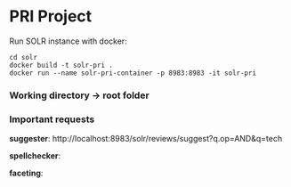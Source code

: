 # PRI Project <NAME TO DECIDE>
 
Run SOLR instance with docker:
```console
cd solr
docker build -t solr-pri .
docker run --name solr-pri-container -p 8983:8983 -it solr-pri
```

### Working directory -> root folder

### Important requests

**suggester**: http://localhost:8983/solr/reviews/suggest?q.op=AND&q=tech

**spellchecker**:

**faceting**:
